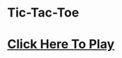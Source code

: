 # Tic-Tac-Toe 

<h1><a href="https://vaishnaviphirkojstictactoe2701.netlify.app/">Click Here To Play</a></h1>
